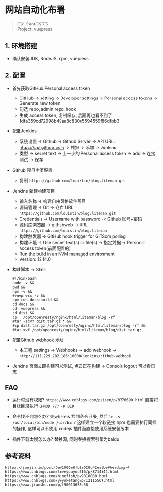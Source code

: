 # 网站自动化布署
> OS: CentOS 7.5<br>
> Project: vuepress

## 1. 环境搭建
* 确认安装JDK, NodeJS, npm, vuepress

## 2. 配置
* 首先获取GitHub Personal access token
	- GitHub -> setting -> Developer settings -> Personal access tokens -> Generate new token
	- 勾选 repo, admin:repo_hook
	- 生成 access token, 复制保存, 后面再也看不到了	1dfa359cd72998b49aa8c830e5594559f86dfbb3
* 配置Jenkins
	- 系统设置 -> Github -> Github Server -> API URL: https://api.github.com -> 凭据 -> 添加 -> Jenkins
	- 类型 -> secret text -> 上一步的 Personal access token -> add -> 连接测试 -> 保存
* Github 项目主页配置
	- 复制 `https://github.com/louistin/blog.liteman.git`
* Jenkins 新建构建项目
	- 输入名称 -> 构建自由风格软件项目
	- 源码管理 -> Git -> 仓库 URL `https://github.com/louistin/blog.liteman.git`
	- Credentials -> Username with password -< Github 账号+密码
	- 源码库浏览器 -> githubweb -> URL `https://github.com/louistin/blog.liteman`
	- 构建触发器 -> GitHub hook trigger for GiTScm polling
	- 构建环境 -> Use secret text(s) or file(s) -> 指定凭据 -> Personal access token(前面配置的)
	- Run the build in an NVM managed environment
	- Version: 12.14.0
* 构建脚本 -> Shell
	```shell
	#!/bin/bash
	node -v &&
	pwd &&
	npm -v &&
	#vuepress -v &&
	npm run docs:build &&
	cd docs &&
	cd .vuepress &&
	cd dist &&
	cp . /opt/openresty/nginx/html/liteman/blog -rf
	#tar -zcvf dist.tar.gz * &&
	#cp dist.tar.gz /opt/openresty/nginx/html/liteman/blog -rf &&
	#tar xvf /opt/openresty/nginx/html/liteman/blog/dist.tar.gz
	```
* 配置Github webhook 地址
	- 本工程 settings -> Webhooks -> add webhook -> `http://111.229.202.186:10000/jenkins/github-webhook`

* Jenkins 页面立即构建可以测试, 点击正在构建 -> Console logout 可以看日志

## FAQ
* 运行时没有权限?
	`https://www.cnblogs.com/paisen/p/9776690.html`
	直接将目标目录执行 `CHMOD 777 -R DIR`

* 命令找不到怎么办?
	先whereis 找到命令目录, 然后 `ln -s /usr/local/bin/node /usr/bin/` 这样建立一个软链接
	npm 也需要执行同样的操作, 这样可以不使用 nodejs 插件而直接使用系统安装版本

* 插件下载太慢怎么办?
	替换源, 同时替换搜索引擎为baidu

## 参考资料
```
https://juejin.im/post/5ad1980e6fb9a028c42ea1be#heading-4
https://www.cnblogs.com/loveyouyou616/p/8714544.html
https://www.cnblogs.com/ninefish/p/9818080.html
https://www.cnblogs.com/yoyoketang/p/12115569.html
https://www.jianshu.com/p/f90013658c38
```
